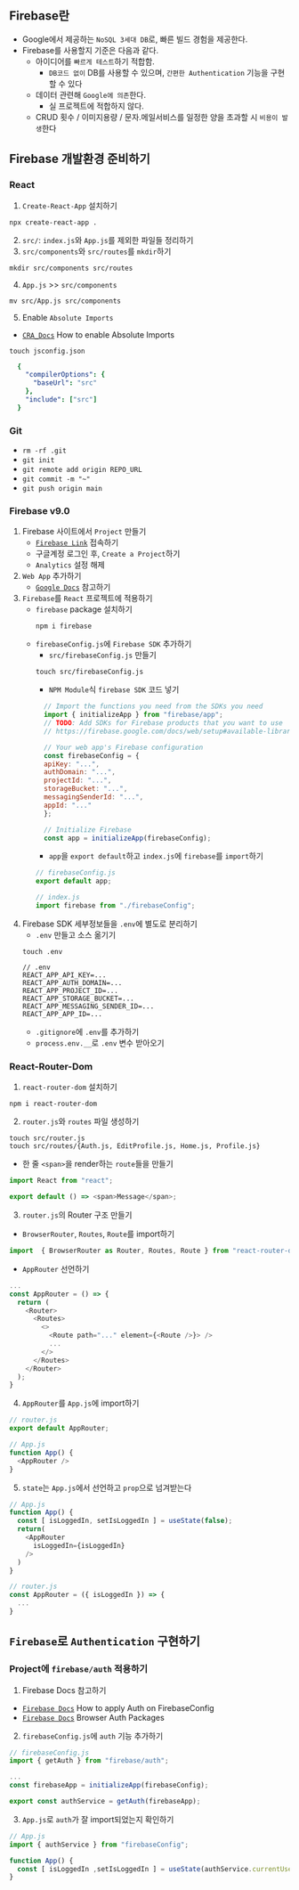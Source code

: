 ## Firebase란
- Google에서 제공하는 `NoSQL 3세대 DB`로, 빠른 빌드 경험을 제공한다.
- Firebase를 사용할지 기준은 다음과 같다.
  - 아이디어를 `빠르게 테스트`하기 적합함.
    - `DB코드 없이` DB를 사용할 수 있으며, `간편한 Authentication` 기능을 구현할 수 있다
  - 데이터 관련해 `Google에 의존`한다.
    - 실 프로젝트에 적합하지 않다.
  - CRUD 횟수 / 이미지용량 / 문자.메일서비스를 일정한 양을 초과할 시 `비용이 발생`한다

## Firebase 개발환경 준비하기
### React
1. `Create-React-App` 설치하기
```shell
npx create-react-app .
```
2. `src/`: `index.js`와 `App.js`를 제외한 파일들 정리하기
3. `src/components`와 `src/routes`를 `mkdir`하기
```shell
mkdir src/components src/routes
```
4. `App.js` >> `src/components`
```shell
mv src/App.js src/components
```
5. Enable `Absolute Imports`
  - [`CRA_Docs`](https://create-react-app.dev/docs/importing-a-component/#absolute-imports) How to enable Absolute Imports
  ```shell
  touch jsconfig.json
  ```
  ```yaml
    {
      "compilerOptions": {
        "baseUrl": "src"
      },
      "include": ["src"]
    }
  ```
### Git
- `rm -rf .git`
- `git init`
- `git remote add origin REPO_URL`
- `git commit -m "~"`
- `git push origin main`

### Firebase v9.0
1. Firebase 사이트에서 `Project` 만들기
    - [`Firebase Link`](https://console.firebase.google.com/) 접속하기
    - 구글계정 로그인 후, `Create a Project`하기
    - `Analytics` 설정 해제
2. `Web App` 추가하기
    - [`Google Docs`](https://firebase.google.com/docs/web/setup?authuser.0) 참고하기
3. `Firebase`를 `React` 프로젝트에 적용하기
    - `firebase` package 설치하기
      ```shell
      npm i firebase
      ```
    - `firebaseConfig.js`에 `Firebase SDK` 추가하기
      - `src/firebaseConfig.js` 만들기
      ```shell
      touch src/firebaseConfig.js
      ```
      - `NPM Module`식 `firebase SDK` 코드 넣기
      ```javascript
        // Import the functions you need from the SDKs you need
        import { initializeApp } from "firebase/app";
        // TODO: Add SDKs for Firebase products that you want to use
        // https://firebase.google.com/docs/web/setup#available-libraries

        // Your web app's Firebase configuration
        const firebaseConfig = {
        apiKey: "...",
        authDomain: "...",
        projectId: "...",
        storageBucket: "...",
        messagingSenderId: "...",
        appId: "..."
        };

        // Initialize Firebase
        const app = initializeApp(firebaseConfig);
      ```
      - `app`을 `export default`하고 `index.js`에 `firebase`를 `import`하기
      ```javascript
      // firebaseConfig.js
      export default app;

      // index.js
      import firebase from "./firebaseConfig";
      ```
4. Firebase SDK 세부정보들을 `.env`에 별도로 분리하기
    - `.env` 만들고 소스 옮기기
    ```shell
    touch .env
    ```
    ```
    // .env
    REACT_APP_API_KEY=...
    REACT_APP_AUTH_DOMAIN=...
    REACT_APP_PROJECT_ID=...
    REACT_APP_STORAGE_BUCKET=...
    REACT_APP_MESSAGING_SENDER_ID=...
    REACT_APP_APP_ID=...
    ```
    - `.gitignore`에 `.env`를 추가하기
    - `process.env.__`로 `.env` 변수 받아오기

### React-Router-Dom
1. `react-router-dom` 설치하기
```shell
npm i react-router-dom
```
2. `router.js`와 `routes` 파일 생성하기
  ```shell
  touch src/router.js
  touch src/routes/{Auth.js, EditProfile.js, Home.js, Profile.js}
  ```
  - 한 줄 `<span>`을 render하는 `route`들을 만들기
  ```javascript
  import React from "react";

  export default () => <span>Message</span>;
  ```
3. `router.js`의 Router 구조 만들기
  - `BrowserRouter`, `Routes`, `Route`를 import하기
  ```javascript
  import  { BrowserRouter as Router, Routes, Route } from "react-router-dom";
  ```
  - `AppRouter` 선언하기
  ```javascript
  ...
  const AppRouter = () => {
    return (
      <Router>
        <Routes>
          <>
            <Route path="..." element={<Route />}> />
            ...
          </>
        </Routes>
      </Router>
    );
  }
  ```
  4. `AppRouter`를 `App.js`에 import하기
  ```javascript
  // router.js
  export default AppRouter;

  // App.js
  function App() {
    <AppRouter />
  }
  ```
  5. `state`는 `App.js`에서 선언하고 `prop`으로 넘겨받는다
  ```javascript
  // App.js
  function App() {
    const [ isLoggedIn, setIsLoggedIn ] = useState(false);
    return(
      <AppRouter
        isLoggedIn={isLoggedIn}
      />
    )
  }

  // router.js
  const AppRouter = ({ isLoggedIn }) => {
    ...
  }
  ```

## `Firebase`로 `Authentication` 구현하기
### Project에 `firebase/auth` 적용하기
1. Firebase Docs 참고하기
  - [`Firebase Docs`](https://firebase.google.com/docs/web/learn-more?authuser=0#ways-to-add-web-sdks) How to apply Auth on FirebaseConfig
  - [`Firebase Docs`](https://firebase.google.com/docs/reference/js/auth.md?authuser=0#auth_package) Browser Auth Packages
2. `firebaseConfig.js`에 `auth` 기능 추가하기
  ```javascript
  // firebaseConfig.js
  import { getAuth } from "firebase/auth";

  ...
  const firebaseApp = initializeApp(firebaseConfig);

  export const authService = getAuth(firebaseApp);
  ```
3. `App.js`로 `auth`가 잘 import되었는지 확인하기
  ```javascript
  // App.js
  import { authService } from "firebaseConfig";

  function App() {
    const [ isLoggedIn ,setIsLoggedIn ] = useState(authService.currentUser);
  }
  ```